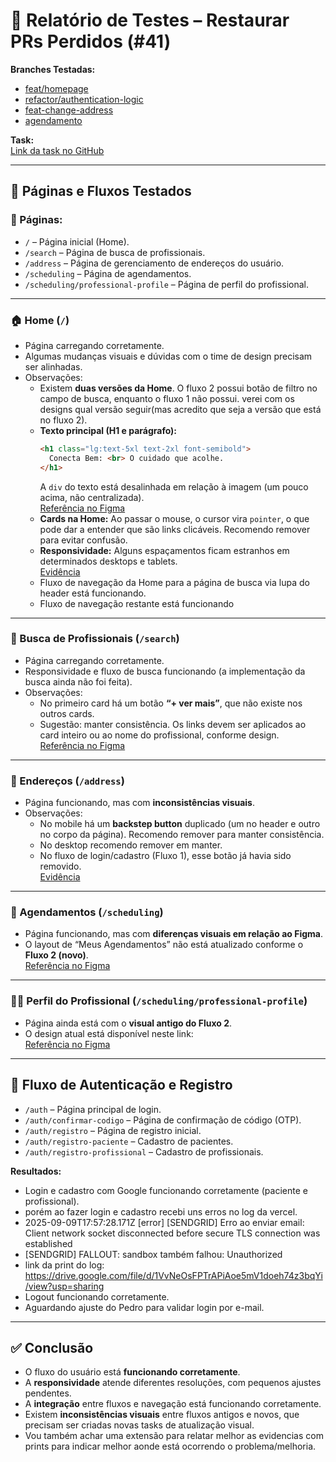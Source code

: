 # 📝 Relatório de Testes – Restaurar PRs Perdidos (#41)

**Branches Testadas:**
- [feat/homepage](https://github.com/developmentHC/conectaBemFront/tree/feat/homepage)  
- [refactor/authentication-logic](https://github.com/developmentHC/conectaBemFront/tree/refactor/authentication-logic)  
- [feat-change-address](https://github.com/developmentHC/conectaBemFront/tree/feat-change-address)  
- [agendamento](https://github.com/developmentHC/conectaBemFront/tree/agendamento)  

**Task:**  
[Link da task no GitHub](https://github.com/users/developmentHC/projects/5/views/1?pane=issue&itemId=127081614&issue=developmentHC%7CconectaBemFront%7C41)

---

## 🔹 Páginas e Fluxos Testados

### 📌 Páginas:
- `/` – Página inicial (Home).  
- `/search` – Página de busca de profissionais.  
- `/address` – Página de gerenciamento de endereços do usuário.  
- `/scheduling` – Página de agendamentos.  
- `/scheduling/professional-profile` – Página de perfil do profissional.  

---

### 🏠 Home (`/`)
- Página carregando corretamente.  
- Algumas mudanças visuais e dúvidas com o time de design precisam ser alinhadas.  
- Observações:  
  - Existem **duas versões da Home**. O fluxo 2 possui botão de filtro no campo de busca, enquanto o fluxo 1 não possui.  verei com os designs qual versão seguir(mas acredito que seja a versão que está no fluxo 2).  
  - **Texto principal (H1 e parágrafo):**  
    ```html
    <h1 class="lg:text-5xl text-2xl font-semibold">
      Conecta Bem: <br> O cuidado que acolhe.
    </h1>
    ```  
    A `div` do texto está desalinhada em relação à imagem (um pouco acima, não centralizada).  
    [Referência no Figma](https://www.figma.com/design/NtXWClFNNGscXzSd38vwmX/Squad-Design_ConectaBem_v.28.07.25?node-id=8988-88914&t=UgAZCLf1VR7qse04-4)  
  - **Cards na Home:** Ao passar o mouse, o cursor vira `pointer`, o que pode dar a entender que são links clicáveis. Recomendo remover para evitar confusão.  
  - **Responsividade:** Alguns espaçamentos ficam estranhos em determinados desktops e tablets.  
    [Evidência](https://drive.google.com/file/d/1oHsHEpTkJ7gJMkfoxrwesrcA7NufTKdM/view?usp=sharing)  
  - Fluxo de navegação da Home para a página de busca via lupa do header está funcionando.
  - Fluxo de navegação restante está funcionando 

---

### 🔎 Busca de Profissionais (`/search`)
- Página carregando corretamente.  
- Responsividade e fluxo de busca funcionando (a implementação da busca ainda não foi feita).  
- Observações:  
  - No primeiro card há um botão **“+ ver mais”**, que não existe nos outros cards.  
  - Sugestão: manter consistência. Os links devem ser aplicados ao card inteiro ou ao nome do profissional, conforme design.  
    [Referência no Figma](https://www.figma.com/design/NtXWClFNNGscXzSd38vwmX/Squad-Design_ConectaBem_v.28.07.25?node-id=8731-33918&t=UgAZCLf1VR7qse04-4)  

---

### 📍 Endereços (`/address`)
- Página funcionando, mas com **inconsistências visuais**.  
- Observações:  
  - No mobile há um **backstep button** duplicado (um no header e outro no corpo da página). Recomendo remover para manter consistência.  
  - No desktop recomendo remover em manter.  
  - No fluxo de login/cadastro (Fluxo 1), esse botão já havia sido removido.  
    [Evidência](https://drive.google.com/file/d/1I0iQdi452mBzVpJRdY-CHWY2B-KzIuog/view?usp=sharing)  

---

### 📅 Agendamentos (`/scheduling`)
- Página funcionando, mas com **diferenças visuais em relação ao Figma**.  
- O layout de “Meus Agendamentos” não está atualizado conforme o **Fluxo 2 (novo)**.  
  [Referência no Figma](https://www.figma.com/design/NtXWClFNNGscXzSd38vwmX/Squad-Design_ConectaBem_v.28.07.25?node-id=8731-32825&t=UgAZCLf1VR7qse04-4)  

---

### 👨‍⚕️ Perfil do Profissional (`/scheduling/professional-profile`)
- Página ainda está com o **visual antigo do Fluxo 2**.  
- O design atual está disponível neste link:  
  [Referência no Figma](https://www.figma.com/design/NtXWClFNNGscXzSd38vwmX/Squad-Design_ConectaBem_v.28.07.25?node-id=8731-33492&t=UgAZCLf1VR7qse04-4)  

---

## 🔐 Fluxo de Autenticação e Registro
- `/auth` – Página principal de login.  
- `/auth/confirmar-codigo` – Página de confirmação de código (OTP).  
- `/auth/registro` – Página de registro inicial.  
- `/auth/registro-paciente` – Cadastro de pacientes.  
- `/auth/registro-profissional` – Cadastro de profissionais.  

**Resultados:**  
- Login e cadastro com Google funcionando corretamente (paciente e profissional).
- porém ao fazer login e cadastro recebi uns erros no log da vercel.
- 2025-09-09T17:57:28.171Z [error] [SENDGRID] Erro ao enviar email: Client network socket disconnected before secure TLS connection was established
- [SENDGRID] FALLOUT: sandbox também falhou: Unauthorized
- link da print do log: https://drive.google.com/file/d/1VvNeOsFPTrAPiAoe5mV1doeh74z3bqYi/view?usp=sharing  
- Logout funcionando corretamente.  
- Aguardando ajuste do Pedro para validar login por e-mail.  

---

## ✅ Conclusão
- O fluxo do usuário está **funcionando corretamente**.
- A **responsividade** atende diferentes resoluções, com pequenos ajustes pendentes.  
- A **integração** entre fluxos e navegação está funcionando corretamente.   
- Existem **inconsistências visuais** entre fluxos antigos e novos, que precisam ser criadas novas tasks de atualização visual.
- Vou também achar uma extensão para relatar melhor as evidencias com prints para indicar melhor aonde está ocorrendo o problema/melhoria.
